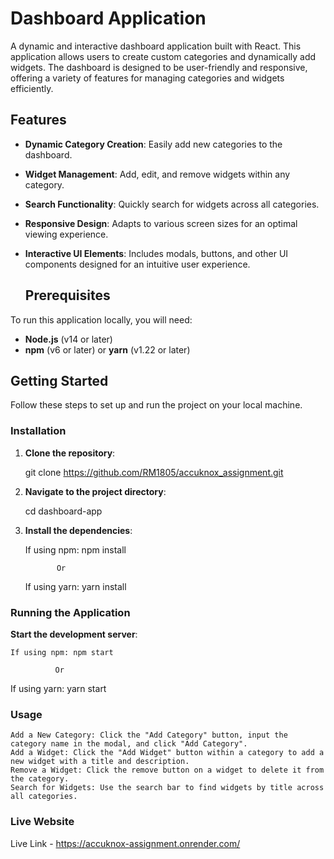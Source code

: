 # Dashboard Application

A dynamic and interactive dashboard application built with React. This application allows users to create custom categories and dynamically add widgets. The dashboard is designed to be user-friendly and responsive, offering a variety of features for managing categories and widgets efficiently.

## Features

- **Dynamic Category Creation**: Easily add new categories to the dashboard.
- **Widget Management**: Add, edit, and remove widgets within any category.
- **Search Functionality**: Quickly search for widgets across all categories.
- **Responsive Design**: Adapts to various screen sizes for an optimal viewing experience.
- **Interactive UI Elements**: Includes modals, buttons, and other UI components designed for an intuitive user experience.

  ## Prerequisites

To run this application locally, you will need:

- **Node.js** (v14 or later)
- **npm** (v6 or later) or **yarn** (v1.22 or later)

## Getting Started

Follow these steps to set up and run the project on your local machine.

### Installation

1. **Clone the repository**:

   git clone https://github.com/RM1805/accuknox_assignment.git

2. **Navigate to the project directory**:

   cd dashboard-app

3. **Install the dependencies**:

   If using npm: npm install
   
              Or
   
   If using yarn: yarn install
   

### Running the Application

  **Start the development server**:
  
    If using npm: npm start
   
              Or
   
   If using yarn: yarn start
   

### Usage

    Add a New Category: Click the "Add Category" button, input the category name in the modal, and click "Add Category".
    Add a Widget: Click the "Add Widget" button within a category to add a new widget with a title and description.
    Remove a Widget: Click the remove button on a widget to delete it from the category.
    Search for Widgets: Use the search bar to find widgets by title across all categories.
    

### Live Website

   Live Link - https://accuknox-assignment.onrender.com/

